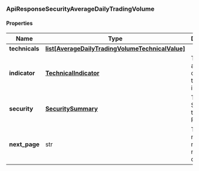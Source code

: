 

[//]: # (CLASS:ApiResponseSecurityAverageDailyTradingVolume)

[//]: # (KIND:object)

### ApiResponseSecurityAverageDailyTradingVolume

#### Properties

[//]: # (START_DEFINITION)

Name | Type | Description
------------ | ------------- | -------------
**technicals** | [**list[AverageDailyTradingVolumeTechnicalValue]**](AverageDailyTradingVolumeTechnicalValue.md) |  &nbsp;
**indicator** | [**TechnicalIndicator**](TechnicalIndicator.md) | The name and symbol of the technical indicator &nbsp;
**security** | [**SecuritySummary**](SecuritySummary.md) | The Security of the Stock Price &nbsp;
**next_page** | str | The token required to request the next page of the data &nbsp;

[//]: # (END_DEFINITION)


[//]: # (CONTAINED_CLASS:AverageDailyTradingVolumeTechnicalValue)


[//]: # (CONTAINED_CLASS:TechnicalIndicator)


[//]: # (CONTAINED_CLASS:SecuritySummary)



